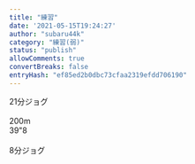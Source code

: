 ```yaml
---
title: "練習"
date: '2021-05-15T19:24:27'
author: "subaru44k"
category: "練習(弱)"
status: "publish"
allowComments: true
convertBreaks: false
entryHash: "ef85ed2b0dbc73cfaa2319efdd706190"
---
```

21分ジョグ<br>
<br>
200m<br>
39"8<br>
<br>
8分ジョグ
